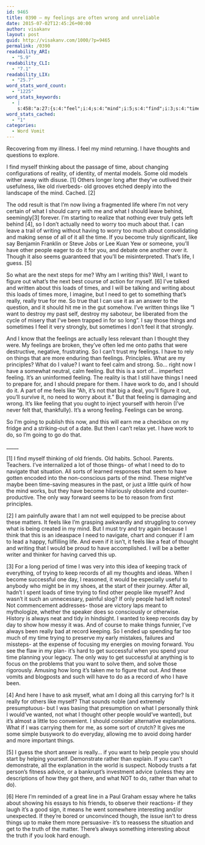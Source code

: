 ```yaml
---
id: 9465
title: 0390 – my feelings are often wrong and unreliable
date: 2015-07-02T12:45:26+00:00
author: visakanv
layout: post
guid: http://visakanv.com/1000/?p=9465
permalink: /0390
readability_ARI:
  - "5.9"
readability_CLI:
  - "7.1"
readability_LIX:
  - "25.7"
word_stats_word_count:
  - "1225"
word_stats_keywords:
  - |
    s:458:"a:27:{s:4:"feel";i:4;s:4:"mind";i:5;s:4:"find";i:3;s:4:"time";i:7;s:4:"long";i:4;s:4:"like";i:9;s:4:"life";i:3;s:4:"need";i:6;s:5:"worry";i:3;s:7:"writing";i:4;s:6:"become";i:3;s:6:"people";i:5;s:4:"want";i:5;s:6:"figure";i:3;s:5:"loads";i:3;s:6:"really";i:5;s:6:"things";i:8;s:8:"feelings";i:5;s:7:"thought";i:3;s:5:"can't";i:3;s:10:"principles";i:3;s:7:"feeling";i:6;s:5:"feels";i:3;s:5:"wrong";i:3;s:6:"trying";i:3;s:10:"successful";i:3;s:6:"wanted";i:3;}";
word_stats_cached:
  - "1"
categories:
  - Word Vomit
---
```

Recovering from my illness. I feel my mind returning. I have thoughts and questions to explore.

I find myself thinking about the passage of time, about changing configurations of reality, of identity, of mental models. Some old models wither away with disuse. [1] Others longer long after they&#8217;ve outlived their usefulness, like old riverbeds- old grooves etched deeply into the landscape of the mind. Cached. [2]

The odd result is that I&#8217;m now living a fragmented life where I&#8217;m not very certain of what I should carry with me and what I should leave behind, seemingly[3] forever. I&#8217;m starting to realize that nothing ever truly gets left behind [4], so I don&#8217;t actually need to worry too much about that. I can leave a trail of writing without having to worry too much about consolidating and making sense of all of it all the time. If you become truly significant, like say Benjamin Franklin or Steve Jobs or Lee Kuan Yew or someone, you&#8217;ll have other people eager to do it for you, and debate one another over it. Though it also seems guaranteed that you&#8217;ll be misinterpreted. That&#8217;s life, I guess. [5]

So what are the next steps for me? Why am I writing this? Well, I want to figure out what&#8217;s the next best course of action for myself. [6] I&#8217;ve talked and written about this loads of times, and I will be talking and writing about this loads of times more, I imagine, but I need to get to something that&#8217;s really, really true for me. So true that I can use it as an answer to the question, and it should hit me in the gut somehow. I&#8217;ve written things like &#8220;I want to destroy my past self, destroy my saboteur, be liberated from the cycle of misery that I&#8217;ve been trapped in for so long&#8221;. I say those things and sometimes I feel it very strongly, but sometimes I don&#8217;t feel it that strongly.

And I know that the feelings are actually less relevant than I thought they were. My feelings are broken, they&#8217;ve often led me onto paths that were destructive, negative, frustrating. So I can&#8217;t trust my feelings. I have to rely on things that are more enduring than feelings. Principles. What are my principles? What do I value? I want to feel calm and strong. So&#8230; right now I have a somewhat neutral, calm feeling. But this is a sort of&#8230; imperfect feeling. It&#8217;s an uninformed feeling. The reality is that I still have things I need to prepare for, and I should prepare for them. I have work to do, and I should do it. A part of me feels like &#8220;Ah, it&#8217;s not that big a deal, you&#8217;ll figure it out, you&#8217;ll survive it, no need to worry about it.&#8221; But that feeling is damaging and wrong. It&#8217;s like feeling that you ought to inject yourself with heroin (I&#8217;ve never felt that, thankfully). It&#8217;s a wrong feeling. Feelings can be wrong.

So I&#8217;m going to publish this now, and this will earn me a checkbox on my fridge and a striking-out of a date. But then I can&#8217;t relax yet. I have work to do, so I&#8217;m going to go do that.
  
\_____

[1] I find myself thinking of old friends. Old habits. School. Parents. Teachers. I&#8217;ve internalized a lot of those things- of what I need to do to navigate that situation. All sorts of learned responses that seem to have gotten encoded into the non-conscious parts of the mind. These might&#8217;ve maybe been time-saving measures in the past, or just a little quirk of how the mind works, but they have become hilariously obsolete and counter-productive. The only way forward seems to be to reason from first principles.

[2] I am painfully aware that I am not well equipped to be precise about these matters. It feels like I&#8217;m grasping awkwardly and struggling to convey what is being created in my mind. But I must try and try again because I think that this is an ideaspace I need to navigate, chart and conquer if I am to lead a happy, fulfilling life. And even if it isn&#8217;t, it feels like a feat of thought and writing that I would be proud to have accomplished. I will be a better writer and thinker for having carved this up.

[3] For a long period of time I was very into this idea of keeping track of everything, of trying to keep records of all my thoughts and ideas. When I become successful one day, I reasoned, it would be especially useful to anybody who might be in my shoes, at the start of their journey. After all, hadn&#8217;t I spent loads of time trying to find other people like myself? And wasn&#8217;t it such an unnecessary, painful slog? If only people had left notes! Not commencement addresses- those are victory laps meant to mythologize, whether the speaker does so consciously or otherwise. History is always neat and tidy in hindsight. I wanted to keep records day by day to show how messy it was. And of course to make things funnier, I&#8217;ve always been really bad at record keeping. So I ended up spending far too much of my time trying to preserve my early mistakes, failures and missteps- at the expense of focusing my energies on moving forward. You see the flaw in my plan- it&#8217;s hard to get successful when you spend your time planning your legacy. The only way to get successful at anything is to focus on the problems that you want to solve them, and solve those rigorously. Amusing how long it&#8217;s taken me to figure that out. And these vomits and blogposts and such will have to do as a record of who I have been.

[4] And here I have to ask myself, what am I doing all this carrying for? Is it really for others like myself? That sounds noble (and extremely presumptuous- but I was basing that presumption on what I personally think I would&#8217;ve wanted, not what I thought other people would&#8217;ve wanted), but it&#8217;s almost a little too convenient. I should consider alternative explanations. What if I was carrying them for me, as some sort of crutch? It gives me some simple busywork to do everyday, allowing me to avoid doing harder and more important things.

[5] I guess the short answer is really&#8230; if you want to help people you should start by helping yourself. Demonstrate rather than explain. If you can&#8217;t demonstrate, all the explanation in the world is suspect. Nobody trusts a fat person&#8217;s fitness advice, or a bankrupt&#8217;s investment advice (unless they are descriptions of how they got there, and what NOT to do, rather than what to do).

[6] Here I&#8217;m reminded of a great line in a Paul Graham essay where he talks about showing his essays to his friends, to observe their reactions- if they laugh it&#8217;s a good sign, it means he went somewhere interesting and/or unexpected. If they&#8217;re bored or unconvinced though, the issue isn&#8217;t to dress things up to make them more persuasive- it&#8217;s to reassess the situation and get to the truth of the matter. There&#8217;s always something interesting about the truth if you look hard enough.